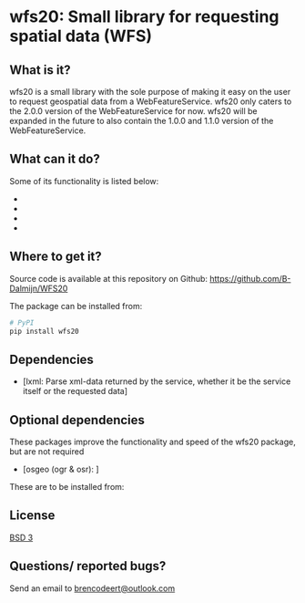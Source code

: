 # wfs20: Small library for requesting spatial data (WFS)

## What is it?
wfs20 is a small library with the sole purpose of making it easy
on the user to request geospatial data from a WebFeatureService.
wfs20 only caters to the 2.0.0 version of the WebFeatureService 
for now. wfs20 will be expanded in the future to also contain the
1.0.0 and 1.1.0 version of the WebFeatureService.

## What can it do?
Some of its functionality is listed below:

  - 
  -
  -
  -

## Where to get it?
Source code is available at this repository on Github:
https://github.com/B-Dalmijn/WFS20

The package can be installed from:

```sh
# PyPI
pip install wfs20
```

## Dependencies
  - [lxml: Parse xml-data returned by the service, whether it be the service itself or the requested data]

## Optional dependencies
These packages improve the functionality and speed of the wfs20 package, but are not required
  - [osgeo (ogr & osr): ]

These are to be installed from:

## License
[BSD 3](LICENSE.txt)

## Questions/ reported bugs?
Send an email to brencodeert@outlook.com